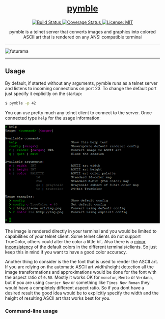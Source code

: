 <h1 align="center">
    <a href="https://github.com/weak-head/pymble">
        pymble
    </a>
</h1>

<p align="center">
    <a href="https://travis-ci.org/weak-head/pymble">
        <img alt="Build Status"
             src="https://travis-ci.org/weak-head/pymble.svg?branch=master">
    </a>
    <a href="https://coveralls.io/github/weak-head/pymble?branch=master">
        <img alt="Coverage Status"
             src="https://coveralls.io/repos/github/weak-head/pymble/badge.svg?branch=master">
    </a>
    <a href="https://github.com/weak-head/pymble/blob/master/LICENSE">
        <img alt="License: MIT"
             src="https://img.shields.io/badge/license-MIT-blue.svg">
    </a>
</p>

<p align="center">
  pymble is a telnet server that converts images and graphics into colored ASCII art that is rendered on any ANSI compatible terminal
</p>

<hr>

![futurama](/img/futurama.png)

<hr>

## Usage

By default, if started without any arguments, pymble runs as a telnet server and listens to incoming connections on port 23. To change the default port just specify it explicitly on the startup:

``` sh
$ pymble -p 42
```

You can use pretty much any telnet client to connect to the server. Once connected type `help` for the usage information:

![telnet-usage](/img/telnet-usage.png)

The image is rendered directly in your terminal and you would be limited to capabilities of your telnet client. Some telnet clients do not support TrueColor, others could alter the color a little bit. Also there is a [minor inconsistency](https://en.wikipedia.org/wiki/ANSI_escape_code#Colors) of the default colors in the different terminals/clients. So just keep this in mind if you want to have a good color accuracy.

Another thing to consider is the the font that is used to render the ASCII art. If you are relying on the automatic ASCII art width/height detection all the image transformations and approximations would be done for the font with the aspect ratio of `0.58`. Mostly it works OK for `monofur`, `Menlo` or `Verdana`, but if you are using `Courier New` or something like `Times New Roman` they would have a completely different aspect ratio. So if you dont have a desired result the good idea would be to explicitly specify the width and the height of resulting ASCII art that works best for you.

### Command-line usage

